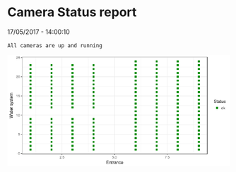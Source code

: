 Camera Status report
================
17/05/2017 - 14:00:10

    All cameras are up and running

![](camreport_files/figure-markdown_github/unnamed-chunk-2-1.png)
